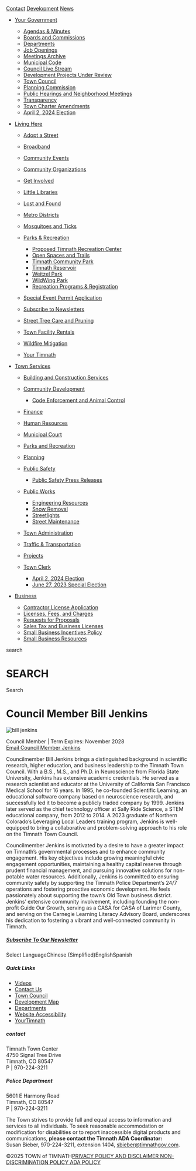 [Contact](https://timnath.org/get-involved) [Development](https://timnath.org/development-projects-under-review) [News](https://timnath.org/news)

- [Your Government](https://timnath.org/council-member-bill-jenkins)
  
  - [Agendas &amp; Minutes](https://timnath.org/agendas-minutes)
  - [Boards and Commissions](https://timnath.org/boards-and-commissions-2)
  - [Departments](https://timnath.org/departments)
  - [Job Openings](https://timnath.org/job-openings)
  - [Meetings Archive](https://timnath.org/meetings-archive)
  - [Municipal Code](https://library.municode.com/co/timnath/codes/municipal_code)
  - [Council Live Stream](https://timnath.org/live-stream)
  - [Development Projects Under Review](https://timnath.org/development-projects-under-review)
  - [Town Council](https://timnath.org/town-council)
  - [Planning Commission](https://timnath.org/planning-commission)
  - [Public Hearings and Neighborhood Meetings](https://timnath.org/neighborhood-meetings)
  - [Transparency](https://timnath.org/transparency)
  - [Town Charter Amendments](https://timnath.org/?page_id=6842)
  - [April 2, 2024 Election](https://timnath.org/april-2-election)
- [Living Here](https://timnath.org/council-member-bill-jenkins)
  
  - [Adopt a Street](https://timnath.org/adopt-a-street)
  - [Broadband](https://timnath.org/broadband)
  - [Community Events](https://timnath.org/community-events)
  - [Community Organizations](https://timnath.org/community-organizations)
  - [Get Involved](https://timnath.org/get-involved)
  - [Little Libraries](https://timnath.org/little-libraries)
  - [Lost and Found](https://timnath.org/lost-and-found)
  - [Metro Districts](https://timnath.org/metro-districts)
  - [Mosquitoes and Ticks](https://timnath.org/mosquitoes-and-ticks)
  - [Parks &amp; Recreation](https://timnath.org/parks-and-recreation)
    
    - [Proposed Timnath Recreation Center](https://timnath.org/reccenter)
    - [Open Spaces and Trails](https://timnath.org/open-spaces-and-trails)
    - [Timnath Community Park](https://timnath.org/timnath-community-park)
    - [Timnath Reservoir](https://timnath.org/timnath-reservoir)
    - [Weitzel Park](https://timnath.org/weitzel-park)
    - [WildWing Park](https://timnath.org/wildwing-park)
    - [Recreation Programs &amp; Registration](https://timnath.org/recreation)
  - [Special Event Permit Application](https://timnath.org/wp-content/uploads/2025/02/Special-Event-Application-Packet-2025-Update-fillable.pdf)
  - [Subscribe to Newsletters](https://timnath.org/subscribe)
  - [Street Tree Care and Pruning](https://timnath.org/tree-pruning)
  - [Town Facility Rentals](https://timnath.org/town-facility-rentals)
  - [Wildfire Mitigation](https://timnath.org/wildfire-mitigation)
  - [Your Timnath](https://timnath.org/your-timnath)
- [Town Services](https://timnath.org/council-member-bill-jenkins)
  
  - [Building and Construction Services](https://timnath.org/building-and-construction-services)
  - [Community Development](https://timnath.org/community-development)
    
    - [Code Enforcement and Animal Control](https://timnath.org/code-enforcement)
  - [Finance](https://timnath.org/finance)
  - [Human Resources](https://timnath.org/human-resources)
  - [Municipal Court](https://timnath.org/municipal-court)
  - [Parks and Recreation](https://timnath.org/parks-and-recreation)
  - [Planning](https://timnath.org/planning)
  - [Public Safety](https://timnath.org/public-safety)
    
    - [Public Safety Press Releases](https://timnath.org/public-safety-press-releases)
  - [Public Works](https://timnath.org/public-works)
    
    - [Engineering Resources](https://timnath.org/engineering)
    - [Snow Removal](https://timnath.org/snow-removal)
    - [Streetlights](https://timnath.org/streetlights)
    - [Street Maintenance](https://timnath.org/street-maintenance)
  - [Town Administration](https://timnath.org/town-manager)
  - [Traffic &amp; Transportation](https://timnath.org/traffic-transportation)
  - [Projects](https://timnath.org/town-projects)
  - [Town Clerk](https://timnath.org/town-clerk)
    
    - [April 2, 2024 Election](https://timnath.org/april-2-election)
    - [June 27, 2023 Special Election](https://timnath.org/?page_id=7145)
- [Business](https://timnath.org/council-member-bill-jenkins)
  
  - [Contractor License Application](https://timnath.org/contractor-license-application)
  - [Licenses, Fees, and Charges](https://timnath.org/licenses-fees-and-charges)
  - [Requests for Proposals](https://timnath.org/requests-for-proposals)
  - [Sales Tax and Business Licenses](https://timnath.org/sales-tax-licenses)
  - [Small Business Incentives Policy](https://timnath.org/wp-content/uploads/2023/09/037-20239294.pdf)
  - [Small Business Resources](https://timnath.org/small-business-resources)

search

# SEARCH

Search

# Council Member Bill Jenkins

![bill jenkins](https://timnath.org/wp-content/uploads/2024/06/Bill-Jenkins-228x300-1.png)

Council Member | Term Expires: November 2028  
[Email Council Member Jenkins](mailto:bjenkins@timnathgov.com)

Councilmember Bill Jenkins brings a distinguished background in scientific research, higher education, and business leadership to the Timnath Town Council. With a B.S., M.S., and Ph.D. in Neuroscience from Florida State University, Jenkins has extensive academic credentials. He served as a research scientist and educator at the University of California San Francisco Medical School for 16 years. In 1995, he co-founded Scientific Learning, an educational software company based on neuroscience research, and successfully led it to become a publicly traded company by 1999. Jenkins later served as the chief technology officer at Sally Ride Science, a STEM educational company, from 2012 to 2014. A 2023 graduate of Northern Colorado’s Leveraging Local Leaders training program, Jenkins is well-equipped to bring a collaborative and problem-solving approach to his role on the Timnath Town Council.

Councilmember Jenkins is motivated by a desire to have a greater impact on Timnath’s governmental processes and to enhance community engagement. His key objectives include growing meaningful civic engagement opportunities, maintaining a healthy capital reserve through prudent financial management, and pursuing innovative solutions for non-potable water resources. Additionally, Jenkins is committed to ensuring community safety by supporting the Timnath Police Department’s 24/7 operations and fostering proactive economic development. He feels passionately about supporting the town’s Old Town business district. Jenkins’ extensive community involvement, including founding the non-profit Guide Our Growth, serving as a CASA for CASA of Larimer County, and serving on the Carnegie Learning Literacy Advisory Board, underscores his dedication to fostering a vibrant and well-connected community in Timnath.

##### [Subscribe To Our Newsletter](https://timnath.org/subscribe)

Select LanguageChinese (Simplified)EnglishSpanish

##### Quick Links

- [Videos](https://www.youtube.com/channel/UCezfS8VQzcgjuiw3D3WseKg/featured)
- [Contact Us](https://timnath.org/get-involved)
- [Town Council](https://timnath.org/town-council)
- [Development Map](https://timnath.maps.arcgis.com/apps/instant/basic/index.html?appid=51a6d5a34c214ee4bb433623d3368009)
- [Departments](https://timnath.org/departments)
- [Website Accessibility](https://timnath.org/website-accessibility)
- [YourTimnath](https://yourtimnath.org)

##### contact

Timnath Town Center  
4750 Signal Tree Drive  
Timnath, CO 80547  
P | 970-224-3211

##### Police Department

5601 E Harmony Road  
Timnath, CO 80547  
P | 970-224-3211

The Town strives to provide full and equal access to information and services to all individuals. To seek reasonable accommodation or modification for disabilities or to report inaccessible digital products and communications, **please contact the Timnath ADA Coordinator:**  
Susan Bieber, 970-224-3211, extension 1404, [sbieber@timnathgov.com](mailto:sbieber@timnathgov.com).

©2025 TOWN of TIMNATH[PRIVACY POLICY AND DISCLAIMER NON-DISCRIMINATION POLICY ADA POLICY](https://timnath.org/website-accessibility)